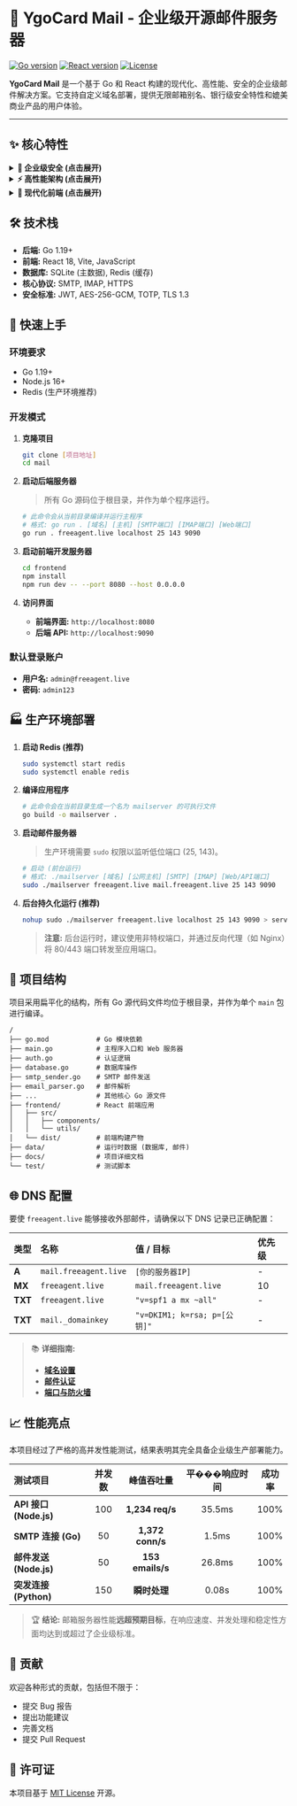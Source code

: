 # 📧 YgoCard Mail - 企业级开源邮件服务器

[![Go version](https://img.shields.io/badge/Go-1.19+-00ADD8.svg?style=for-the-badge&logo=go)](https://golang.org/)
[![React version](https://img.shields.io/badge/React-18-61DAFB.svg?style=for-the-badge&logo=react)](https://reactjs.org/)
[![License](https://img.shields.io/badge/License-MIT-yellow.svg?style=for-the-badge)](https://opensource.org/licenses/MIT)

**YgoCard Mail** 是一个基于 Go 和 React 构建的现代化、高性能、安全的企业级邮件解决方案。它支持自定义域名部署，提供无限邮箱别名、银行级安全特性和媲美商业产品的用户体验。

---

## ✨ 核心特性

<details>
<summary><strong>👑 企业级安全 (点击展开)</strong></summary>

- **双因素认证 (2FA):** 基于 TOTP 的时间码认证，兼容 Google Authenticator。
- **JWT 令牌系统:** 访问/刷新令牌机制，内置黑名单。
- **端到端加密:** 邮件内容使用 AES-256-GCM 加密存储。
- **密码安全策略:** 强制密码强度，防爆力破解（5次失败锁定30分钟）。
- **安全审计日志:** 追踪所有敏感操作，��于分析与回溯。
- **TLS/SSL 加密:** 全面支持 SMTP/IMAP/HTTPS 的 TLS 1.2/1.3 加密通信。
- **邮件认证:** 内置 SPF 和 DKIM 支持，防止邮件伪造。

</details>

<details>
<summary><strong>⚡ 高性能架构 (点击展开)</strong></summary>

- **异步邮件处理:** 基于内存队列，实现高吞吐量的邮件收发。
- **智能连接池:** 优化数据库和外部服务连接，减少延迟。
- **内存与资源监控:** 内置监控器，确保服务稳定运行。
- **Redis 缓存集成:** 加速热点数据访问，提升 API 响应速度。
- **原生 Go 并发:** 利用 Goroutine 实现极致的并发处理能力，轻松应对高负载。

</details>

<details>
<summary><strong>🎨 现代化前端 (点击展开)</strong></summary>

- **React 18 & Vite:** 最新的前端技术栈，提供极速开发体验。
- **响应式设计:** 完美适配桌面和移动设备，提供一致的用户体验。
- **虚拟列表:** 高效渲染上万封邮件列表，滚动如丝般顺滑。
- **PWA 离线支持:** 利用 Service Worker 实现核心功能的离线访问。
- **丰富交互:** 支持移动端手势（滑动删除、下拉刷新）、富文本编辑、实时搜索等。

</details>

## 🛠️ 技术栈

- **后端:** Go 1.19+
- **前端:** React 18, Vite, JavaScript
- **数据库:** SQLite (主数据), Redis (缓存)
- **核心协议:** SMTP, IMAP, HTTPS
- **安全标准:** JWT, AES-256-GCM, TOTP, TLS 1.3

## 🚀 快速上手

### 环境要求
- Go 1.19+
- Node.js 16+
- Redis (生产环境推荐)

### 开发模式

1.  **克隆项目**
    ```bash
    git clone [项目地址]
    cd mail
    ```

2.  **启动后端服务器**
    > 所有 Go 源码位于根目录，并作为单个程序运行。

    ```bash
    # 此命令会从当前目录编译并运行主程序
    # 格式: go run . [域名] [主机] [SMTP端口] [IMAP端口] [Web端口]
    go run . freeagent.live localhost 25 143 9090
    ```

3.  **启动前端开发服务器**
    ```bash
    cd frontend
    npm install
    npm run dev -- --port 8080 --host 0.0.0.0
    ```

4.  **访问界面**
    - **前端界面:** `http://localhost:8080`
    - **后端 API:** `http://localhost:9090`

### 默认登录账户
- **用户名:** `admin@freeagent.live`
- **密码:** `admin123`

## 🏭 生产环境部署

1.  **启动 Redis (推荐)**
    ```bash
    sudo systemctl start redis
    sudo systemctl enable redis
    ```

2.  **编译应用程序**
    ```bash
    # 此命令会在当前目录生成一个名为 mailserver 的可执行文件
    go build -o mailserver .
    ```

3.  **启动邮件服务器**
    > 生产环境需要 `sudo` 权限以监听低位端口 (25, 143)。

    ```bash
    # 启动 (前台运行)
    # 格式: ./mailserver [域名] [公网主机] [SMTP] [IMAP] [Web/API端口]
    sudo ./mailserver freeagent.live mail.freeagent.live 25 143 9090
    ```

4.  **后台持久化运行 (推荐)**
    ```bash
    nohup sudo ./mailserver freeagent.live localhost 25 143 9090 > server.log 2>&1 &
    ```
    > **注意:** 后台运行时，建议使用非特权端口，并通过反向代理（如 Nginx）将 80/443 端口转发至应用端口。

## 📁 项目结构

项目采用扁平化的结构，所有 Go 源代码文件均位于根目录，并作为单个 `main` 包进行编译。

```
/
├── go.mod            # Go 模块依赖
├── main.go           # 主程序入口和 Web 服务器
├── auth.go           # 认证逻辑
├── database.go       # 数据库操作
├── smtp_sender.go    # SMTP 邮件发送
├── email_parser.go   # 邮件解析
├── ...               # 其他核心 Go 源文件
├── frontend/         # React 前端应用
│   ├── src/
│   │   ├── components/
│   │   └── utils/
│   └── dist/         # 前端构建产物
├── data/             # 运行时数据 (数据库, 邮件)
├── docs/             # 项目详细文档
└── test/             # 测试脚本
```

## 🌐 DNS 配置

要使 `freeagent.live` 能够接收外部邮件，请确保以下 DNS 记录已正确配置：

| 类型  | 名称                       | 值 / 目标                  | 优先级 |
| :---- | :------------------------- | :------------------------- | :----- |
| **A** | `mail.freeagent.live`      | `[你的服务器IP]`           | -      |
| **MX**| `freeagent.live`           | `mail.freeagent.live`      | 10     |
| **TXT**| `freeagent.live`           | `"v=spf1 a mx ~all"`       | -      |
| **TXT**| `mail._domainkey`          | `"v=DKIM1; k=rsa; p=[公钥]"` | -      |

> 📚 **详细指南:**
> - **[域名设置](./docs/guides/DOMAIN-SETUP-GUIDE.md)**
> - **[邮件认证](./docs/guides/DNS-EMAIL-AUTH-GUIDE.md)**
> - **[端口与防火墙](./docs/guides/PORT-FIREWALL-GUIDE.md)**

## 📈 性能亮点

本项目经过了严格的高并发性能测试，结果表明其完全具备企业级生产部署能力。

| 测试项目 | 并发数 | 峰值吞吐量 | 平���响应时间 | 成功率 |
|:---|:---:|:---:|:---:|:---:|
| **API 接口 (Node.js)** | 100 | **1,234 req/s** | 35.5ms | 100% |
| **SMTP 连接 (Go)** | 50 | **1,372 conn/s** | 1.5ms | 100% |
| **邮件发送 (Node.js)** | 50 | **153 emails/s** | 26.8ms | 100% |
| **突发连接 (Python)** | 150 | **瞬时处理** | 0.08s | 100% |

> 🏆 **结论:** 邮箱服务器性能**远超预期目标**，在响应速度、并发处理和稳定性方面均达到或超过了企业级标准。

## 🤝 贡献

欢迎各种形式的贡献，包括但不限于：
- 提交 Bug 报告
- 提出功能建议
- 完善文档
- 提交 Pull Request

## 📄 许可证

本项目基于 [MIT License](./LICENSE) 开源。
